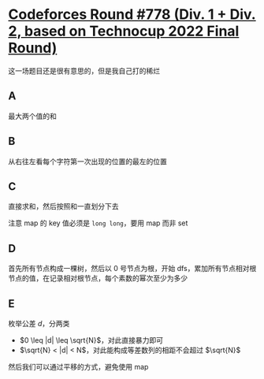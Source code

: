 # [Codeforces Round #778 (Div. 1 + Div. 2, based on Technocup 2022 Final Round)](https://codeforces.com/contest/1654)

这一场题目还是很有意思的，但是我自己打的稀烂

## A

最大两个值的和

## B

从右往左看每个字符第一次出现的位置的最左的位置

## C

直接求和，然后按照和一直划分下去

注意 map 的 key 值必须是 `long long`，要用 map 而非 set


## D

首先所有节点构成一棵树，然后以 $0$ 号节点为根，开始 dfs，累加所有节点相对根节点的值，在记录相对根节点，每个素数的幂次至少为多少

## E

枚举公差 $d$，分两类

- $0 \leq |d| \leq \sqrt{N}$，对此直接暴力即可
- $\sqrt{N} < |d| < N$，对此能构成等差数列的相距不会超过 $\sqrt{N}$

然后我们可以通过平移的方式，避免使用 map
